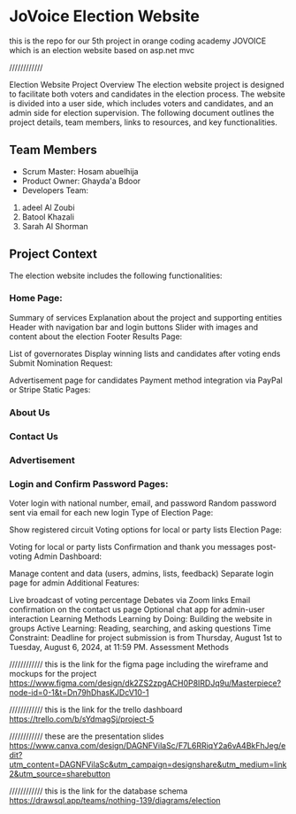 # JoVoice Election Website
this is the repo for our 5th project in orange coding academy JOVOICE which is an election website based on asp.net mvc

////////////

Election Website Project
Overview
The election website project is designed to facilitate both voters and candidates in the election process. The website is divided into a user side, which includes voters and candidates, and an admin side for election supervision. The following document outlines the project details, team members, links to resources, and key functionalities.

## Team Members
- Scrum Master: Hosam abuelhija
- Product Owner: Ghayda'a Bdoor
- Developers Team:
1. adeel Al Zoubi
2. Batool Khazali
3. Sarah Al Shorman

## Project Context
The election website includes the following functionalities:

### Home Page:

Summary of services
Explanation about the project and supporting entities
Header with navigation bar and login buttons
Slider with images and content about the election
Footer
Results Page:

List of governorates
Display winning lists and candidates after voting ends
Submit Nomination Request:

Advertisement page for candidates
Payment method integration via PayPal or Stripe
Static Pages:

### About Us
### Contact Us
### Advertisement
### Login and Confirm Password Pages:

Voter login with national number, email, and password
Random password sent via email for each new login
Type of Election Page:

Show registered circuit
Voting options for local or party lists
Election Page:

Voting for local or party lists
Confirmation and thank you messages post-voting
Admin Dashboard:

Manage content and data (users, admins, lists, feedback)
Separate login page for admin
Additional Features:

Live broadcast of voting percentage
Debates via Zoom links
Email confirmation on the contact us page
Optional chat app for admin-user interaction
Learning Methods
Learning by Doing: Building the website in groups
Active Learning: Reading, searching, and asking questions
Time Constraint: Deadline for project submission is from Thursday, August 1st to Tuesday, August 6, 2024, at 11:59 PM.
Assessment Methods

////////////
this is the link for the figma page including the wireframe and mockups for the project
https://www.figma.com/design/dk2ZS2zpgACH0P8IRDJq9u/Masterpiece?node-id=0-1&t=Dn79hDhasKJDcV10-1

////////////
this is the link for the trello dashboard
https://trello.com/b/sYdmagSj/project-5

////////////
these are the presentation slides
https://www.canva.com/design/DAGNFVilaSc/F7L6RRiqY2a6vA4BkFhJeg/edit?utm_content=DAGNFVilaSc&utm_campaign=designshare&utm_medium=link2&utm_source=sharebutton

////////////
this is the link for the database schema
https://drawsql.app/teams/nothing-139/diagrams/election
